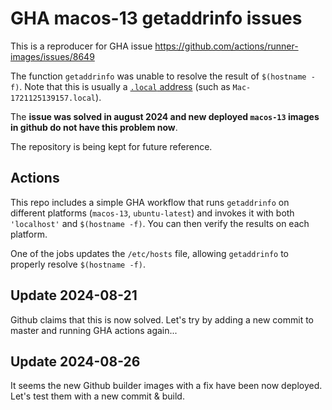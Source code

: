 # GHA macos-13 getaddrinfo issues

This is a reproducer for GHA issue https://github.com/actions/runner-images/issues/8649

The function `getaddrinfo` was unable to resolve the result of `$(hostname -f)`. Note that this is usually a [`.local` address](https://en.wikipedia.org/wiki/.local) (such as `Mac-1721125139157.local`).

The **issue was solved in august 2024 and new deployed `macos-13` images in github do not have this problem now**.

The repository is being kept for future reference.

## Actions

This repo includes a simple GHA workflow that runs `getaddrinfo` on different platforms (`macos-13`, `ubuntu-latest`) and invokes it with both `'localhost'` and `$(hostname -f)`. You can then verify the results on each platform.

One of the jobs updates the `/etc/hosts` file, allowing `getaddrinfo` to properly resolve `$(hostname -f)`.


## Update 2024-08-21

Github claims that this is now solved. Let's try by adding a new commit to master and running GHA actions again...

## Update 2024-08-26

It seems the new Github builder images with a fix have been now deployed. Let's test them with a new commit & build.
